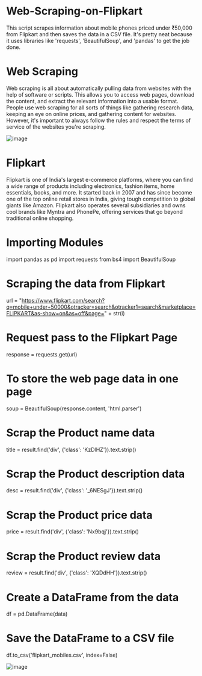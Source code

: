 # Web-Scraping-on-Flipkart
This script scrapes information about mobile phones priced under ₹50,000 from Flipkart and then saves the data in a CSV file. It's pretty neat because it uses libraries like 'requests', 'BeautifulSoup', and 'pandas' to get the job done.

# Web Scraping
Web scraping is all about automatically pulling data from websites with the help of software or scripts. This allows you to access web pages, download the content, and extract the relevant information into a usable format. People use web scraping for all sorts of things like gathering research data, keeping an eye on online prices, and gathering content for websites. However, it's important to always follow the rules and respect the terms of service of the websites you're scraping.

![image](https://github.com/Shreedevi-25/Web-Scraping-on-Flipkart/assets/175317219/c109f568-3433-4ec6-b9eb-8600c4d1720d)

# Flipkart
Flipkart is one of India's largest e-commerce platforms, where you can find a wide range of products including electronics, fashion items, home essentials, books, and more. It started back in 2007 and has since become one of the top online retail stores in India, giving tough competition to global giants like Amazon. Flipkart also operates several subsidiaries and owns cool brands like Myntra and PhonePe, offering services that go beyond traditional online shopping.

# Importing Modules
import pandas as pd
import requests
from bs4 import BeautifulSoup

# Scraping the data from Flipkart
url = "https://www.flipkart.com/search?q=mobile+under+50000&otracker=search&otracker1=search&marketplace=FLIPKART&as-show=on&as=off&page=" + str(i)

# Request pass to the Flipkart Page
response = requests.get(url)

# To store the web page data in one page
soup = BeautifulSoup(response.content, 'html.parser')

# Scrap the Product name data
title = result.find('div', {'class': 'KzDlHZ'}).text.strip()

# Scrap the Product description data
desc = result.find('div', {'class': '_6NESgJ'}).text.strip()

# Scrap the Product price data
price = result.find('div', {'class': 'Nx9bqj'}).text.strip()

# Scrap the Product review data
review = result.find('div', {'class': 'XQDdHH'}).text.strip()

# Create a DataFrame from the data
df = pd.DataFrame(data)

# Save the DataFrame to a CSV file
df.to_csv('flipkart_mobiles.csv', index=False)

![image](https://github.com/Shreedevi-25/Web-Scraping-on-Flipkart/assets/175317219/61e6b251-7b12-48f4-9134-5920af25f2c4)
